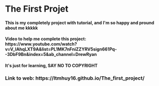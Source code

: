 # The First Projet
<h4>This is my completely project with tutorial, and I'm so happy and pround about me kkkkk</h4>
<h4>Video to help me complete this project: https://www.youtube.com/watch?v=V_lAhqLXT9A&list=PL1MK7nFniZZYRV5sign661Pq--3DbF9Bn&index=5&ab_channel=DrewRyan</h4>
<h4>It's just for learning,  SAY NO TO COPYRIGHT</h4>
<h3>Link to web: https://ltmhuy16.github.io/The_first_project/</h3>

